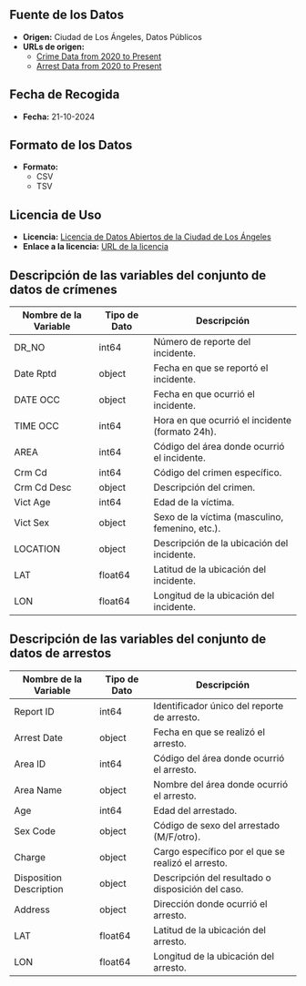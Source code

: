 ## Fuente de los Datos
- **Origen:** Ciudad de Los Ángeles, Datos Públicos
- **URLs de origen:**
  - [Crime Data from 2020 to Present](https://data.lacity.org/Public-Safety/Crime-Data-from-2020-to-Present/2nrs-mtv8/about_data)
  - [Arrest Data from 2020 to Present](https://data.lacity.org/Public-Safety/Arrest-Data-from-2020-to-Present/amvf-fr72/about_data)
  
## Fecha de Recogida
- **Fecha:** 21-10-2024

## Formato de los Datos
- **Formato:**
  - CSV
  - TSV
  
## Licencia de Uso
- **Licencia:** [Licencia de Datos Abiertos de la Ciudad de Los Ángeles](https://data.lacity.org/terms)
- **Enlace a la licencia:** [URL de la licencia](https://data.lacity.org/terms)

## Descripción de las variables del conjunto de datos de crímenes

| Nombre de la Variable       | Tipo de Dato | Descripción                                     |
|-----------------------------|--------------|-------------------------------------------------|
| DR_NO                       | int64        | Número de reporte del incidente.                |
| Date Rptd                   | object       | Fecha en que se reportó el incidente.           |
| DATE OCC                    | object       | Fecha en que ocurrió el incidente.              |
| TIME OCC                    | int64        | Hora en que ocurrió el incidente (formato 24h).|
| AREA                        | int64        | Código del área donde ocurrió el incidente.     |
| Crm Cd                      | int64        | Código del crimen específico.                    |
| Crm Cd Desc                 | object       | Descripción del crimen.                          |
| Vict Age                    | int64        | Edad de la víctima.                             |
| Vict Sex                    | object       | Sexo de la víctima (masculino, femenino, etc.).|
| LOCATION                    | object       | Descripción de la ubicación del incidente.      |
| LAT                         | float64      | Latitud de la ubicación del incidente.          |
| LON                         | float64      | Longitud de la ubicación del incidente.         |

## Descripción de las variables del conjunto de datos de arrestos

| Nombre de la Variable                    | Tipo de Dato | Descripción                                     |
|------------------------------------------|--------------|-------------------------------------------------|
| Report ID                               | int64        | Identificador único del reporte de arresto.     |
| Arrest Date                             | object       | Fecha en que se realizó el arresto.            |
| Area ID                                 | int64        | Código del área donde ocurrió el arresto.       |
| Area Name                               | object       | Nombre del área donde ocurrió el arresto.       |
| Age                                     | int64        | Edad del arrestado.                             |
| Sex Code                                | object       | Código de sexo del arrestado (M/F/otro).       |
| Charge                                  | object       | Cargo específico por el que se realizó el arresto. |
| Disposition Description                  | object       | Descripción del resultado o disposición del caso. |
| Address                                 | object       | Dirección donde ocurrió el arresto.            |
| LAT                                     | float64      | Latitud de la ubicación del arresto.           |
| LON                                     | float64      | Longitud de la ubicación del arresto.          |

